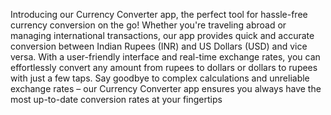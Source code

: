 Introducing our Currency Converter app, the perfect tool for hassle-free currency conversion on the go! Whether you're traveling abroad or managing international transactions, our app provides quick and accurate conversion between Indian Rupees (INR) and US Dollars (USD) and vice versa. With a user-friendly interface and real-time exchange rates, you can effortlessly convert any amount from rupees to dollars or dollars to rupees with just a few taps. Say goodbye to complex calculations and unreliable exchange rates – our Currency Converter app ensures you always have the most up-to-date conversion rates at your fingertips

